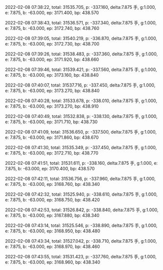 2022-02-08 07:38:22, total: 31535.705, p: -337.160, delta:7.875 手, g:1.000, e: 7.875, b: -63.000, ep: 3171.400, bp: 438.570

2022-02-08 07:38:43, total: 31536.571, p: -337.340, delta:7.875 手, g:1.000, e: 7.875, b: -63.000, ep: 3172.740, bp: 438.760

2022-02-08 07:39:05, total: 31540.219, p: -336.870, delta:7.875 手, g:1.000, e: 7.875, b: -63.000, ep: 3172.730, bp: 438.700

2022-02-08 07:39:26, total: 31538.483, p: -337.360, delta:7.875 手, g:1.000, e: 7.875, b: -63.000, ep: 3171.920, bp: 438.660

2022-02-08 07:39:46, total: 31539.421, p: -337.560, delta:7.875 手, g:1.000, e: 7.875, b: -63.000, ep: 3173.160, bp: 438.840

2022-02-08 07:40:07, total: 31537.716, p: -337.450, delta:7.875 手, g:1.000, e: 7.875, b: -63.000, ep: 3173.270, bp: 438.840

2022-02-08 07:40:28, total: 31533.678, p: -338.010, delta:7.875 手, g:1.000, e: 7.875, b: -63.000, ep: 3173.270, bp: 438.910

2022-02-08 07:40:49, total: 31532.838, p: -338.130, delta:7.875 手, g:1.000, e: 7.875, b: -63.000, ep: 3171.710, bp: 438.730

2022-02-08 07:41:09, total: 31536.650, p: -337.500, delta:7.875 手, g:1.000, e: 7.875, b: -63.000, ep: 3171.860, bp: 438.670

2022-02-08 07:41:30, total: 31535.349, p: -337.450, delta:7.875 手, g:1.000, e: 7.875, b: -63.000, ep: 3172.710, bp: 438.770

2022-02-08 07:41:51, total: 31531.611, p: -338.160, delta:7.875 手, g:1.000, e: 7.875, b: -63.000, ep: 3170.400, bp: 438.570

2022-02-08 07:42:11, total: 31536.756, p: -337.960, delta:7.875 手, g:1.000, e: 7.875, b: -63.000, ep: 3168.760, bp: 438.340

2022-02-08 07:42:32, total: 31525.940, p: -338.610, delta:7.875 手, g:1.000, e: 7.875, b: -63.000, ep: 3168.750, bp: 438.420

2022-02-08 07:42:53, total: 31526.842, p: -338.840, delta:7.875 手, g:1.000, e: 7.875, b: -63.000, ep: 3167.880, bp: 438.340

2022-02-08 07:43:14, total: 31525.546, p: -338.890, delta:7.875 手, g:1.000, e: 7.875, b: -63.000, ep: 3168.950, bp: 438.480

2022-02-08 07:43:34, total: 31527.042, p: -338.710, delta:7.875 手, g:1.000, e: 7.875, b: -63.000, ep: 3168.970, bp: 438.460

2022-02-08 07:43:55, total: 31531.423, p: -337.760, delta:7.875 手, g:1.000, e: 7.875, b: -63.000, ep: 3168.960, bp: 438.340